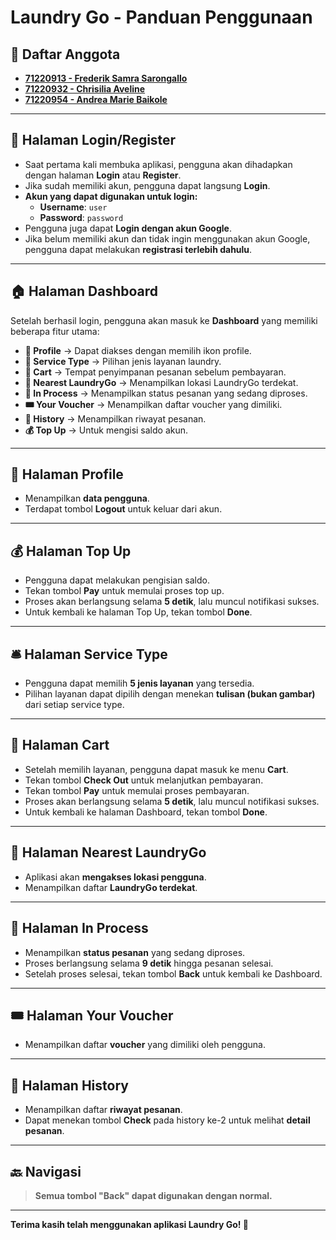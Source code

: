 # Laundry Go - Panduan Penggunaan

## 📌 Daftar Anggota
- **[71220913 - Frederik Samra Sarongallo](https://github.com/frederiksamra)**
- **[71220932 - Chrisilia Aveline](https://github.com/hawkgave)**
- **[71220954 - Andrea Marie Baikole](https://github.com/AndreaB54)**

---

## 🚀 Halaman Login/Register
- Saat pertama kali membuka aplikasi, pengguna akan dihadapkan dengan halaman **Login** atau **Register**.
- Jika sudah memiliki akun, pengguna dapat langsung **Login**.
- **Akun yang dapat digunakan untuk login:**
  - **Username**: `user`
  - **Password**: `password`
- Pengguna juga dapat **Login dengan akun Google**.
- Jika belum memiliki akun dan tidak ingin menggunakan akun Google, pengguna dapat melakukan **registrasi terlebih dahulu**.

---

## 🏠 Halaman Dashboard
Setelah berhasil login, pengguna akan masuk ke **Dashboard** yang memiliki beberapa fitur utama:

- **👤 Profile** → Dapat diakses dengan memilih ikon profile.
- **🧺 Service Type** → Pilihan jenis layanan laundry.
- **🛒 Cart** → Tempat penyimpanan pesanan sebelum pembayaran.
- **📍 Nearest LaundryGo** → Menampilkan lokasi LaundryGo terdekat.
- **🔄 In Process** → Menampilkan status pesanan yang sedang diproses.
- **🎟️ Your Voucher** → Menampilkan daftar voucher yang dimiliki.
- **📜 History** → Menampilkan riwayat pesanan.
- **💰 Top Up** → Untuk mengisi saldo akun.

---

## 👤 Halaman Profile
- Menampilkan **data pengguna**.
- Terdapat tombol **Logout** untuk keluar dari akun.

---

## 💰 Halaman Top Up
- Pengguna dapat melakukan pengisian saldo.
- Tekan tombol **Pay** untuk memulai proses top up.
- Proses akan berlangsung selama **5 detik**, lalu muncul notifikasi sukses.
- Untuk kembali ke halaman Top Up, tekan tombol **Done**.

---

## 🛎️ Halaman Service Type
- Pengguna dapat memilih **5 jenis layanan** yang tersedia.
- Pilihan layanan dapat dipilih dengan menekan **tulisan (bukan gambar)** dari setiap service type.

---

## 🛒 Halaman Cart
- Setelah memilih layanan, pengguna dapat masuk ke menu **Cart**.
- Tekan tombol **Check Out** untuk melanjutkan pembayaran.
- Tekan tombol **Pay** untuk memulai proses pembayaran.
- Proses akan berlangsung selama **5 detik**, lalu muncul notifikasi sukses.
- Untuk kembali ke halaman Dashboard, tekan tombol **Done**.

---

## 📍 Halaman Nearest LaundryGo
- Aplikasi akan **mengakses lokasi pengguna**.
- Menampilkan daftar **LaundryGo terdekat**.

---

## 🔄 Halaman In Process
- Menampilkan **status pesanan** yang sedang diproses.
- Proses berlangsung selama **9 detik** hingga pesanan selesai.
- Setelah proses selesai, tekan tombol **Back** untuk kembali ke Dashboard.

---

## 🎟️ Halaman Your Voucher
- Menampilkan daftar **voucher** yang dimiliki oleh pengguna.

---

## 📜 Halaman History
- Menampilkan daftar **riwayat pesanan**.
- Dapat menekan tombol **Check** pada history ke-2 untuk melihat **detail pesanan**.

---

## 🔙 Navigasi
> **Semua tombol "Back" dapat digunakan dengan normal.**

---

**Terima kasih telah menggunakan aplikasi Laundry Go! 🚀**
